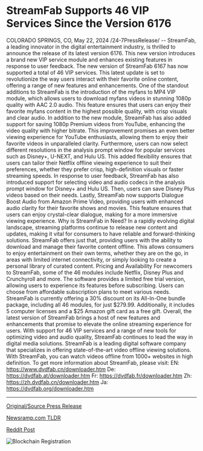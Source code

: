 # StreamFab Supports 46 VIP Services Since the Version 6176

COLORADO SPRINGS, CO, May 22, 2024 /24-7PressRelease/ -- StreamFab, a leading innovator in the digital entertainment industry, is thrilled to announce the release of its latest version 6176. This new version introduces a brand new VIP service module and enhances existing features in response to user feedback.  The new version of StreamFab 6167 has now supported a total of 46 VIP services. This latest update is set to revolutionize the way users interact with their favorite online content, offering a range of new features and enhancements.  One of the standout additions to StreamFab is the introduction of the myfans to MP4 VIP module, which allows users to download myfans videos in stunning 1080p quality with AAC 2.0 audio. This feature ensures that users can enjoy their favorite myfans content in the highest possible quality, with crisp visuals and clear audio.  In addition to the new module, StreamFab has also added support for saving 1080p Premium videos from YouTube, enhancing the video quality with higher bitrate. This improvement promises an even better viewing experience for YouTube enthusiasts, allowing them to enjoy their favorite videos in unparalleled clarity.  Furthermore, users can now select different resolutions in the analysis prompt window for popular services such as Disney+, U-NEXT, and Hulu US. This added flexibility ensures that users can tailor their Netflix offline viewing experience to suit their preferences, whether they prefer crisp, high-definition visuals or faster streaming speeds.  In response to user feedback, StreamFab has also introduced support for selecting video and audio codecs in the analysis prompt window for Disney+ and Hulu US. Then, users can save Disney Plus videos based on their needs.  Lastly, StreamFab now supports Dialogue Boost Audio from Amazon Prime Video, providing users with enhanced audio clarity for their favorite shows and movies. This feature ensures that users can enjoy crystal-clear dialogue, making for a more immersive viewing experience.  Why is StreamFab in Need? In a rapidly evolving digital landscape, streaming platforms continue to release new content and updates, making it vital for consumers to have reliable and forward-thinking solutions. StreamFab offers just that, providing users with the ability to download and manage their favorite content offline. This allows consumers to enjoy entertainment on their own terms, whether they are on the go, in areas with limited internet connectivity, or simply looking to create a personal library of curated content.  Pricing and Availability For newcomers to StreamFab, some of the 46 modules include Netflix, Disney Plus and Crunchyroll and more.  The software provides a limited free trial version, allowing users to experience its features before subscribing. Users can choose from affordable subscription plans to meet various needs.  StreamFab is currently offering a 30% discount on its All-In-One bundle package, including all 46 modules, for just $279.99. Additionally, it includes 5 computer licenses and a $25 Amazon gift card as a free gift.  Overall, the latest version of StreamFab brings a host of new features and enhancements that promise to elevate the online streaming experience for users. With support for 46 VIP services and a range of new tools for optimizing video and audio quality, StreamFab continues to lead the way in digital media solutions.  StreamFab is a leading digital software company that specializes in offering state-of-the-art video offline viewing solutions. With StreamFab, you can watch videos offline from 1000+ websites in high definition.  To get more information about StreamFab, please visit: EN: https://www.dvdfab.cn/downloader.htm De: https://dvdfab.at/downloader.htm Fr: https://dvdfab.fr/downloader.htm Zh: https://zh.dvdfab.cn/downloader.htm Ja: https://dvdfab.org/downloader.htm 

---

[Original/Source Press Release](https://www.24-7pressrelease.com/press-release/511061/streamfab-supports-46-vip-services-since-the-version-6176)
                    

[Newsramp.com TLDR](None) 



[Reddit Post](https://www.reddit.com/r/GamingNewsRamp/comments/1cxu9s0/streamfab_releases_new_version_6176_with_enhanced/) 



![Blockchain Registration](https://cdn.newsramp.app/24-7PressRelease/qrcode/245/22/poemaog6.webp)